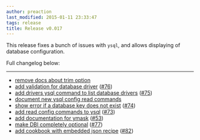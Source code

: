 ```yaml
---
author: preaction
last_modified: 2015-01-11 23:33:47
tags: release
title: Release v0.017
---
```


This release fixes a bunch of issues with `ysql`, and allows displaying of database
configuration.

Full changelog below:

---

* [remove docs about trim option](https://github.com/preaction/ETL-Yertl/commit/bec7ae0df7a91d8c8b285e26209692aa5212fa9d)
* [add validation for database driver](https://github.com/preaction/ETL-Yertl/commit/2cac631f018e2ba12efeeb712f24d7ec017753d8) ([#76](https://github.com/preaction/ETL-Yertl/issues/76))
* [add drivers ysql command to list database drivers](https://github.com/preaction/ETL-Yertl/commit/62a9176890b641d26ec843bb157304e7b2476bf5) ([#75](https://github.com/preaction/ETL-Yertl/issues/75))
* [document new ysql config read commands](https://github.com/preaction/ETL-Yertl/commit/2b801e0238f510df3c4849f47620cf9d8d9ee571)
* [show error if a database key does not exist](https://github.com/preaction/ETL-Yertl/commit/b0552cc674de31341dfe0d2da9643d4bfce6a689) ([#74](https://github.com/preaction/ETL-Yertl/issues/74))
* [add read config commands to ysql](https://github.com/preaction/ETL-Yertl/commit/90850e278ff311233a7ade276b7b60b2c2381767) ([#73](https://github.com/preaction/ETL-Yertl/issues/73))
* [add documentation for ymask](https://github.com/preaction/ETL-Yertl/commit/0b9a46c2d14cc0fc7fa5c9fb5affb93bf859cf64) ([#53](https://github.com/preaction/ETL-Yertl/issues/53))
* [make DBI completely optional](https://github.com/preaction/ETL-Yertl/commit/cb42b499ef1755eb8798a37c7d757c24e1f8c53b) ([#77](https://github.com/preaction/ETL-Yertl/issues/77))
* [add cookbook with embedded json recipe](https://github.com/preaction/ETL-Yertl/commit/aff2829abd5c7d6c328fc8c737a7164b0735c5c1) ([#82](https://github.com/preaction/ETL-Yertl/issues/82))
